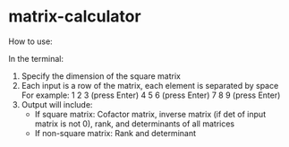 # matrix-calculator

How to use:

In the terminal:
1. Specify the dimension of the square matrix
2. Each input is a row of the matrix, each element is separated by space
    For example:
    1 2 3 (press Enter)
    4 5 6 (press Enter)
    7 8 9 (press Enter)
3. Output will include:
    - If square matrix: Cofactor matrix, inverse matrix (if det of input matrix is not 0), rank, and determinants of all matrices
    - If non-square matrix: Rank and determinant 
